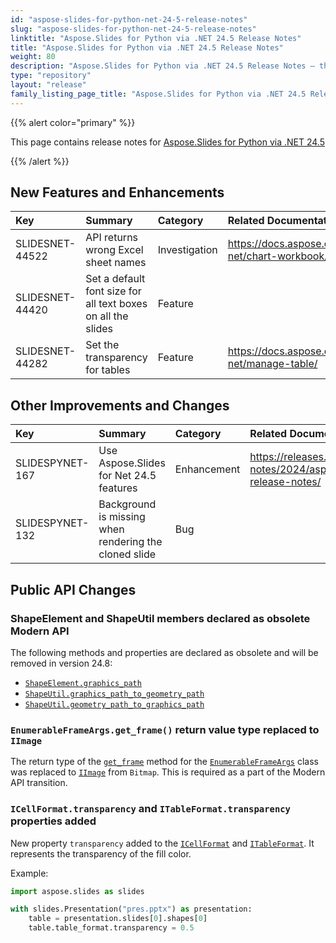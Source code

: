 ```yaml
---
id: "aspose-slides-for-python-net-24-5-release-notes"
slug: "aspose-slides-for-python-net-24-5-release-notes"
linktitle: "Aspose.Slides for Python via .NET 24.5 Release Notes"
title: "Aspose.Slides for Python via .NET 24.5 Release Notes"
weight: 80
description: "Aspose.Slides for Python via .NET 24.5 Release Notes – the latest updates and fixes."
type: "repository"
layout: "release"
family_listing_page_title: "Aspose.Slides for Python via .NET 24.5 Release Notes"
---
```


{{% alert color="primary" %}} 

This page contains release notes for [Aspose.Slides for Python via .NET 24.5](https://pypi.org/project/Aspose.Slides/24.5/)

{{% /alert %}} 

## New Features and Enhancements
|**Key**|**Summary**|**Category**|**Related Documentation**|
| :- | :- | :- | :- |
|SLIDESNET-44522|API returns wrong Excel sheet names|Investigation|<https://docs.aspose.com/slides/python-net/chart-workbook/>|
|SLIDESNET-44420|Set a default font size for all text boxes on all the slides|Feature||
|SLIDESNET-44282|Set the transparency for tables|Feature|<https://docs.aspose.com/slides/python-net/manage-table/>

## Other Improvements and Changes
|**Key**|**Summary**|**Category**|**Related Documentation**|
| :- | :- | :- | :- |
|SLIDESPYNET-167|Use Aspose.Slides for Net 24.5 features|Enhancement|<https://releases.aspose.com/slides/net/release-notes/2024/aspose-slides-for-net-24-5-release-notes/>|
|SLIDESPYNET-132|Background is missing when rendering the cloned slide|Bug||

## Public API Changes

### ShapeElement and ShapeUtil members declared as obsolete Modern API ##

The following methods and properties are declared as obsolete and will be removed in version 24.8:
- [`ShapeElement.graphics_path`](https://reference.aspose.com/slides/python-net/aspose.slides/shapeelement/graphics_path/)
- [`ShapeUtil.graphics_path_to_geometry_path`](https://reference.aspose.com/slides/python-net/aspose.slides.util/shapeutil/graphics_path_to_geometry_path/#asposepydrawingdrawing2dgraphicspath)
- [`ShapeUtil.geometry_path_to_graphics_path`](https://reference.aspose.com/slides/python-net/aspose.slides.util/shapeutil/geometry_path_to_graphics_path/#igeometrypath)

### `EnumerableFrameArgs.get_frame()` return value type replaced to `IImage`

The return type of the [`get_frame`](https://reference.aspose.com/slides/python-net/aspose.slides.export/enumerableframeargs/get_frame/#) method for the [`EnumerableFrameArgs`](https://reference.aspose.com/slides/python-net/aspose.slides.export/enumerableframeargs/) class was replaced to [`IImage`](https://reference.aspose.com/slides/python-net/aspose.slides/iimage/) from `Bitmap`. This is required as a part of the Modern API transition.

### `ICellFormat.transparency` and `ITableFormat.transparency` properties added

New property `transparency` added to the [`ICellFormat`](https://reference.aspose.com/slides/python-net/aspose.slides/icellformat/) and [`ITableFormat`](https://reference.aspose.com/slides/python-net/aspose.slides/itableformat/). It represents the transparency of the fill color.

Example:

```python
import aspose.slides as slides

with slides.Presentation("pres.pptx") as presentation:
    table = presentation.slides[0].shapes[0]
    table.table_format.transparency = 0.5
```
